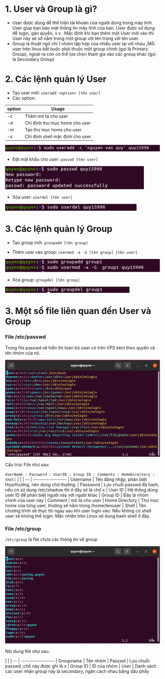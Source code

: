 # 1. User và Group là gì?

- User được dùng để thể hiện tài khoản của người dùng trong máy tính. User giúp bạn bảo mật thông tin máy tính của bạn. User được sử dụng để login, gán quyền, v.v.. Mặc định khi bạn thêm một User mới vào thì User này sẽ sở nằm trong một group với tên trùng với tên user.
- Group là thuật ngữ chỉ 1 nhóm tập hợp của nhiều user lại với nhau ,Mỗi user trên linux bắt buộc phải thuộc một group chính (gọi là Primary Group), ngoài ra còn có thể lựa chọn tham gia vào các group khác (gọi là Secondary Group)

# 2. Các lệnh quản lý User

- Tạo user mới: `useradd <option> [tên user]`
- Các option:

| option | Usage
| ------ |  ----
| -c | Thêm mô tả cho user
| -d | Chỉ định thư mục home cho user
| -m | Tạo thư mục home cho user
| -s | Chỉ định shell mặc định cho user

<img src="https://github.com/lean15998/Linux/blob/main/images/12.1.PNG">


- Đặt mật khẩu cho user: `passwd [tên user]`

<img src="https://github.com/lean15998/Linux/blob/main/images/12.2.PNG">

- Xóa user: `userdel [tên user]`

<img src="https://github.com/lean15998/Linux/blob/main/images/12.4.PNG">

# 3. Các lệnh quản lý Group

- Tạo group mới: `groupadd [tên group]`


- Thêm user vào group: `usermod -a -G [tên group] [tên user]`

<img src="https://github.com/lean15998/Linux/blob/main/images/12.3.PNG">

- Xóa group: `groupdel [tên group]`

<img src="https://github.com/lean15998/Linux/blob/main/images/12.5.PNG">

# 3. Một số file liên quan đến User và Group

### File /etc/passwd

Trong file passwd sẽ hiển thị toàn bộ user có trên VPS kèm theo quyền và tên nhóm của nó.

<img src="https://github.com/lean15998/Linux/blob/main/images/12.7.PNG">

Cấu trúc File như sau:

`UserName : Password : UserID : Group ID : Comments : HomeDirectory : Shell`
|    |
| -- | -----------------
| Username | Tên đăng nhập, phân biệt Hoa/thường, nên dùng chữ thường.
| Password | Lưu chuỗi passwd đã hash, nếu có sử dụng /etc/shadow thì ở đây sẽ là chữ x
| User ID | Hệ thống dùng user ID để phân biệt người này với người khác
| Group ID | Đây là nhóm chính của user này
| Comment | mô tả cho user
| Home Directory | Thư mục home của từng user, thường sẽ nằm trong /home/tenuser
| Shell | Tên chương trình sẽ thực thi ngay sau khi user login vào. Nếu không có shell user sẽ không thể login. Mặc nhiên trên Linux sẽ dùng bash shell ở đây.

### File /etc/group

`/etc/group` là file chứa các thông tin về group

<img src="https://github.com/lean15998/Linux/blob/main/images/12.6.PNG">

Nội dung file như sau:

|    |
| -- | -----------------
| Groupname | Tên nhóm
| Passwd | Lưu chuỗi passwd ,chỗ này được ghi là x
| Group ID | ID của nhóm
| User |  Danh sách các user nhận group này là secondary, ngăn cách nhau bằng dấu phẩy

